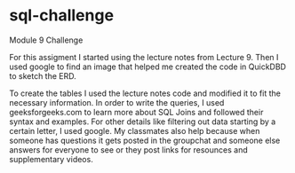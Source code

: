 # sql-challenge
Module 9 Challenge

For this assigment I started using the lecture notes from Lecture 9. Then I used google to find an image that helped me created the code in QuickDBD to sketch the ERD.

To create the tables I used the lecture notes code and modified it to fit the necessary information. In order to write the queries, I used geeksforgeeks.com to learn more about SQL Joins and followed their syntax and examples. For other details like filtering out data starting by a certain letter, I used google. My classmates also help because when someone has questions it gets posted in the groupchat and someone else answers for everyone to see or they post links for resounces and supplementary videos.
